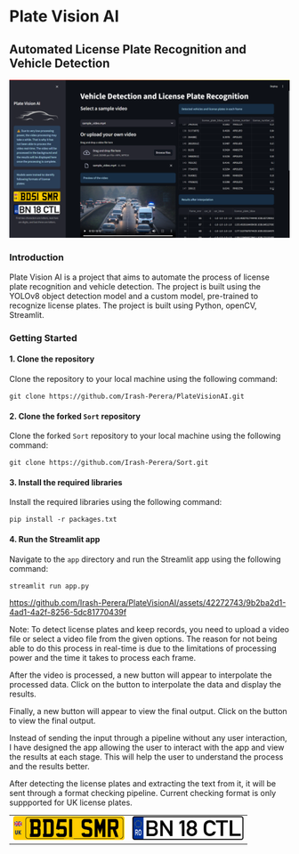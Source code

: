 # Plate Vision AI
## Automated License Plate Recognition and Vehicle Detection

![Plate Vision AI](./screenshots/Screenshot.png)


### Introduction
Plate Vision AI is a project that aims to automate the process of license plate recognition and vehicle detection. The project is built using the YOLOv8 object detection model and a custom model, pre-trained to recognize license plates. The project is built using Python, openCV, Streamlit.

### Getting Started

#### 1. Clone the repository
Clone the repository to your local machine using the following command:
```
git clone https://github.com/Irash-Perera/PlateVisionAI.git
```
#### 2. Clone the forked `Sort` repository
Clone the forked `Sort` repository to your local machine using the following command:
```
git clone https://github.com/Irash-Perera/Sort.git
```
#### 3. Install the required libraries
Install the required libraries using the following command:
```
pip install -r packages.txt
```
#### 4. Run the Streamlit app

Navigate to the `app` directory and run the Streamlit app using the following command:
```
streamlit run app.py
```

https://github.com/Irash-Perera/PlateVisionAI/assets/42272743/9b2ba2d1-4ad1-4a2f-8256-5dc81770439f

Note: To detect license plates and keep records, you need to upload a video file or select a video file from the given options. The reason for not being able to do this process in real-time is due to the limitations of processing power and the time it takes to process each frame.

After the video is processed, a new button will appear to interpolate the processed data. Click on the button to interpolate the data and display the results.

Finally, a new button will appear to view the final output. Click on the button to view the final output.

Instead of sending the input through a pipeline without any user interaction, I have designed the app allowing the user to interact with the app and view the results at each stage. This will help the user to understand the process and the results better.

After detecting the license plates and extracting the text from it, it will be sent through a format checking pipeline. Current checking format is only suppported for UK license plates.
<table>
  <tr>
    <td><img src="./app/assets/license_plate1.png" width="200"></td>
    <td><img src="./app/assets/license_plate2.png" width="200"></td>
  </tr>
</table>


